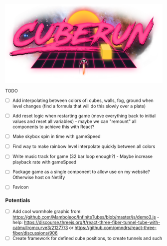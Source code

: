 
![Cuberun](./src/textures/cuberun-logo.png)

<p align="center>
A Cubefield-like game built with react-three-fiber.
</p>

### TODO

- [ ] Add interpolating between colors of: cubes, walls, fog, ground when level changes (find a formula that will do this slowly over a plate)
- [ ] Add reset logic when restarting game (move everything back to initial values and reset all variables) - maybe we can "remount" all components to achieve this with React?
- [ ] Make skybox spin in time with gameSpeed
- [ ] Find way to make rainbow level interpolate quickly between all colors
- [ ] Write music track for game (32 bar loop enough?) - Maybe increase playback rate with gameSpeed
- [ ] Package game as a single component to allow use on my website? Otherwise host on Netlify 
- [ ] Favicon


### Potentials

- [ ] Add cool wormhole graphic from: https://github.com/Mamboleoo/InfiniteTubes/blob/master/js/demo3.js - help: https://discourse.threejs.org/t/react-three-fiber-tunnel-tube-with-catmullromcurve3/21277/3 or https://github.com/pmndrs/react-three-fiber/discussions/906
- [ ] Create framework for defined cube positions, to create tunnels and such
